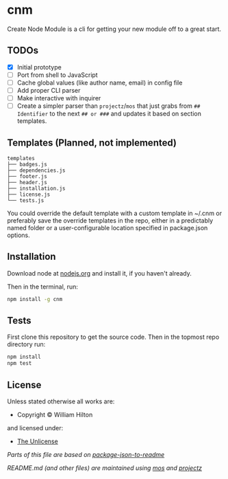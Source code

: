 <!-- TITLE/ -->

<h1>cnm</h1>

<!-- /TITLE -->


<!-- BADGES/ -->



<!-- /BADGES -->


<!-- DESCRIPTION/ -->

Create Node Module is a cli for getting your new module off to a great start.

<!-- /DESCRIPTION -->


## TODOs

- [x] Initial prototype
- [ ] Port from shell to JavaScript
- [ ] Cache global values (like author name, email) in config file
- [ ] Add proper CLI parser
- [ ] Make interactive with inquirer
- [ ] Create a simpler parser than `projectz`/`mos` that just grabs from `## Identifier` to the next `## or ###` and updates it based on section templates.

## Templates (Planned, not implemented)

```
templates
├── badges.js
├── dependencies.js
├── footer.js
├── header.js
├── installation.js
├── license.js
└── tests.js
```

You could override the default template with a custom template in ~/.cnm or preferably save the override templates in the repo, either in a
predictably named folder or a user-configurable location specified in package.json options.

## Installation

Download node at [nodejs.org](http://nodejs.org) and install it, if you haven't already.

Then in the terminal, run:

```sh
npm install -g cnm
```

## Tests

First clone this repository to get the source code. Then in the topmost repo
directory run:

```sh
npm install
npm test
```

<!-- LICENSE/ -->

<h2>License</h2>

Unless stated otherwise all works are:

<ul><li>Copyright &copy; William Hilton</li></ul>

and licensed under:

<ul><li><a href="http://spdx.org/licenses/Unlicense.html">The Unlicense</a></li></ul>

<!-- /LICENSE -->


_Parts of this file are based on [package-json-to-readme](https://github.com/zeke/package-json-to-readme)_

_README.md (and other files) are maintained using [mos](https://github.com/mosjs/mos) and [projectz](https://github.com/bevry/projectz)_

